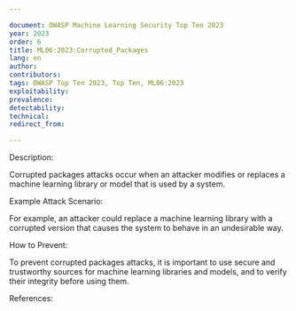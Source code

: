```yaml
---

document: OWASP Machine Learning Security Top Ten 2023
year: 2023
order: 6
title: ML06:2023:Corrupted_Packages
lang: en
author:
contributors:
tags: OWASP Top Ten 2023, Top Ten, ML06:2023
exploitability:
prevalence:
detectability:
technical:
redirect_from:

---
```



Description:

Corrupted packages attacks occur when an attacker modifies or replaces a
machine learning library or model that is used by a system.

Example Attack Scenario:

For example, an attacker could replace a machine learning library with a
corrupted version that causes the system to behave in an undesirable
way.

How to Prevent:

To prevent corrupted packages attacks, it is important to use secure and
trustworthy sources for machine learning libraries and models, and to
verify their integrity before using them.

References:
